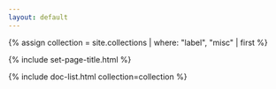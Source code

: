 ```yaml
---
layout: default
---
```


{% assign collection = site.collections | where: "label", "misc" | first %}

{% include set-page-title.html %}

{% include doc-list.html collection=collection %}
